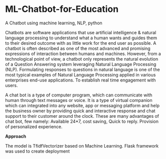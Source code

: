 # ML-Chatbot-for-Education
A Chatbot using machine learning, NLP, python 

Chatbots are software applications that use artificial intelligence & natural language processing to understand what a human wants and guides them to their desired outcome with as little work for the end user as possible.
A chatbot is often described as one of the most advanced and promising expressions of interaction between humans and machines. However, from a technological point of view, a chatbot only represents the natural evolution of a Question Answering system leveraging Natural Language Processing (NLP). Formulating responses to questions in natural language is one of the most typical examples of Natural Language Processing applied in various enterprises end-use applications.
To establish real time engagement with users.

A chat bot is a type of computer program, which can communicate with human through text messages or voice. It is a type of virtual companion which can integrated into any website, app or messaging platform and help the business owner by providing quick and interactive response and chat support to their customer around the clock.
These are many advantages of chat bot, few namely:
Available 24*7, cost saving, Quick to reply.
Provision of personalized experience.

**Approach**

The model is TfidfVectorizer based on Machine Learning.
Flask framework was used to create deployment
